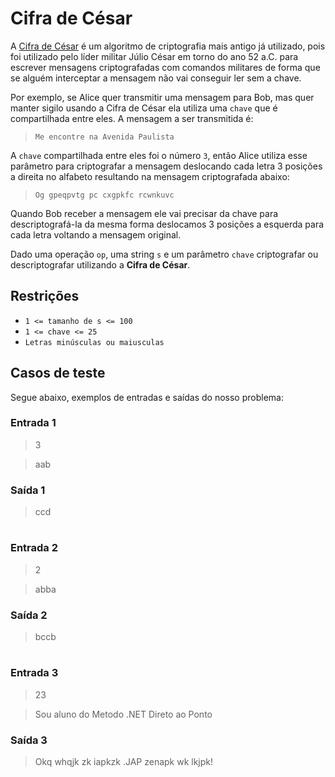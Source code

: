 # Cifra de César

A [Cifra de César](https://pt.khanacademy.org/computing/computer-science/cryptography/crypt/v/caesar-cipher) é um algoritmo de criptografia mais antigo já utilizado, pois foi utilizado pelo líder militar Júlio César em torno do ano 52 a.C. para escrever mensagens criptografadas com comandos militares de forma que se alguém interceptar a mensagem não vai conseguir ler sem a chave.

Por exemplo, se Alice quer transmitir uma mensagem para Bob, mas quer manter sigilo usando a Cifra de César ela utiliza uma `chave` que é compartilhada entre eles. A mensagem a ser transmitida é:

> `Me encontre na Avenida Paulista`

A `chave` compartilhada entre eles foi o número `3`, então Alice utiliza esse parâmetro para criptografar a mensagem deslocando cada letra 3 posições a direita no alfabeto resultando na mensagem criptografada abaixo:

> `Og gpeqpvtg pc cxgpkfc rcwnkuvc`

Quando Bob receber a mensagem ele vai precisar da chave para descriptografá-la da mesma forma deslocamos 3 posições a esquerda para cada letra voltando a mensagem original.

Dado uma operação `op`, uma string `s` e um parâmetro `chave` criptografar ou descriptografar utilizando a **Cifra de César**.


## Restrições

- `1 <= tamanho de s <= 100`
- `1 <= chave <= 25`
- `Letras minúsculas ou maiusculas`

## Casos de teste

Segue abaixo, exemplos de entradas e saídas do nosso problema:

### Entrada 1
> 3

> aab

### Saída 1
> ccd

# 

### Entrada 2
> 2

> abba

### Saída 2

> bccb

# 

### Entrada 3
> 23

> Sou aluno do Metodo .NET Direto ao Ponto

### Saída 3
> Okq whqjk zk iapkzk .JAP zenapk wk lkjpk!